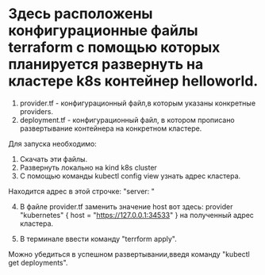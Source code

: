 # Здесь расположены конфигурационные файлы terraform с помощью которых планируется развернуть на кластере k8s контейнер helloworld.

1. provider.tf - конфигурационный файл,в которым указаны конкретные providers.
2. deployment.tf - конфигурационный файл, в котором прописано развертывание контейнера на конкретном кластере.

Для запуска необходимо: 

1. Скачать эти файлы.
2. Развернуть локально на kind k8s cluster 
3. С помощью команды kubectl config view узнать адрес кластера.

Находится адрес в этой строчке: "server: "

4. В файле provider.tf заменить значение host вот здесь: 
provider "kubernetes" {
  host = "https://127.0.0.1:34533"
}
на полученный адрес кластера.

5. В терминале ввести команду "terrform apply". 

Можно убедиться в успешном развертывании,введя команду "kubectl get deployments".
